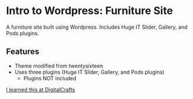 # Intro to Wordpress: Furniture Site

A furniture site built using Wordpress. Includes Huge IT Slider, Gallery, and Pods plugins.

## Features
* Theme modified from twentysixteen
* Uses three plugins (Huge IT Slider, Gallery, and Pods plugins)
	- Plugins NOT included

[I learned this at DigitalCrafts](http://digitalcrafts.com)
